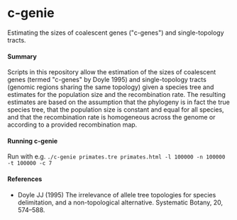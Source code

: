 # c-genie

Estimating the sizes of coalescent genes ("c-genes") and single-topology tracts.

#### Summary

Scripts in this repository allow the estimation of the sizes of coalescent genes (termed "c-genes" by Doyle 1995) and single-topology tracts (genomic regions sharing the same topology) given a species tree and estimates for the population size and the recombination rate. The resulting estimates are based on the assumption that the phylogeny is in fact the true species tree, that the population size is constant and equal for all species, and that the recombination rate is homogeneous across the genome or according to a provided recombination map.

<!-- #### Background

To be written
 -->
<!-- #### Requirements

To be written
 -->
<!-- #### c-genie input

To be written
 -->
#### Running c-genie

Run with e.g.
`./c-genie primates.tre primates.html -l 100000 -n 100000 -t 100000 -c 7`

<!-- #### c-genie output

To be written
 -->
#### References
* Doyle JJ (1995) The irrelevance of allele tree topologies for species delimitation, and a non-topological alternative. Systematic Botany, 20, 574–588.
